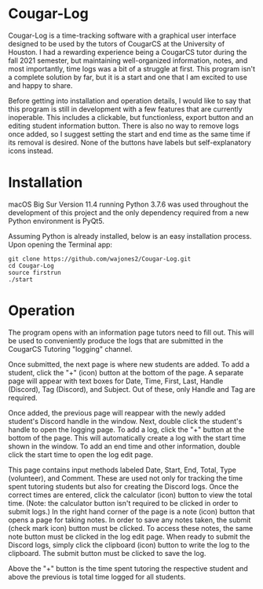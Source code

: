 
# Cougar-Log

Cougar-Log is a time-tracking software with a graphical user interface designed to be used by 
the tutors of CougarCS at the University of Houston. I had a rewarding 
experience being a CougarCS tutor during the fall 2021 semester, but maintaining 
well-organized information, notes, and most importantly, time logs was a bit 
of a struggle at first. This program isn't a complete solution by far, but 
it is a start and one that I am excited to use and happy to share.

Before getting into installation and operation details, I would like to say that this program is still in development with a few features that are currently inoperable. This includes a clickable, but functionless, export button and an editing student information button. There is also no way to remove logs once added, so I suggest setting the start and end time as the same time 
if its removal is desired. None of the buttons have labels but self-explanatory icons instead.


# Installation

macOS Big Sur Version 11.4 running Python 3.7.6 was used throughout the development of this project and the only dependency required from a new Python environment is PyQt5.


Assuming Python is already installed, below is an easy installation process. Upon opening the Terminal app:

```
git clone https://github.com/wajones2/Cougar-Log.git
cd Cougar-Log
source firstrun
./start
```

# Operation

The program opens with an information page tutors need to fill out. This will be used to conveniently produce the logs that are submitted in the CougarCS Tutoring "logging" channel. 

Once submitted, the next page is where new students are added. To add a student, click the "+" (icon) button at the bottom of the page. A separate page will appear with text boxes for Date, Time, First, Last, Handle (Discord), Tag (Discord), and Subject. Out of these, only Handle and Tag are required.

Once added, the previous page will reappear with the newly added student's Discord handle in the window. Next, double click the student's handle to open the logging page. To add a log, click the "+" button at the bottom of the page. This will automatically create a log with the start time shown in the window. To add an end time and other information, double click the start time to open the log edit page.

This page contains input methods labeled Date, Start, End, Total, Type (volunteer), and Comment. These are used not only for tracking the time spent tutoring students but also for creating the Discord logs. Once the correct times are entered, click the calculator (icon) button to view the total time. (Note: the calculator button isn't required to be clicked in order to submit logs.) In the right hand corner of the page is a note (icon) button that opens a page for taking notes. In order to save any notes taken, the submit (check mark icon) button must be clicked. To access these notes, the same note button must be clicked in the log edit page. When ready to submit the Discord logs, simply click the clipboard (icon) button to write the log to the clipboard. The submit button must be clicked to save the log. 

Above the "+" button is the time spent tutoring the respective student and above the previous is total time logged for all students. 
